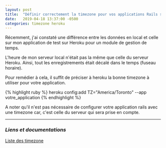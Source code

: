```yaml
---
layout: post
title:  "Définir correctement la timezone pour vos applications Rails sur Heroku"
date:   2019-04-18 13:37:00 -0500
categories: timezone heroku
---
```


Récemment, j'ai constaté une différence entre les données en local et celle sur
mon application de test sur Heroku pour un module de gestion de temps.

L'heure de mon serveur local n'était pas la même que celle du serveur Heroku.
Ainsi, tout les enregistrements était décalé dans le temps (fuseau horaire).

Pour remédier à cela, il suffit de préciser à heroku la bonne timezone à utiliser
pour votre application.

{% highlight ruby %}
heroku config:add TZ="America/Toronto" --app votre_application
{% endhighlight %}

A noter qu'il n'est pas nécessaire de configurer votre application rails avec une
timezone car, c'est celle du serveur qui sera prise en compte.

---
### *Liens et documentations*
[Liste des timezone](https://en.wikipedia.org/wiki/List_of_tz_database_time_zones)
